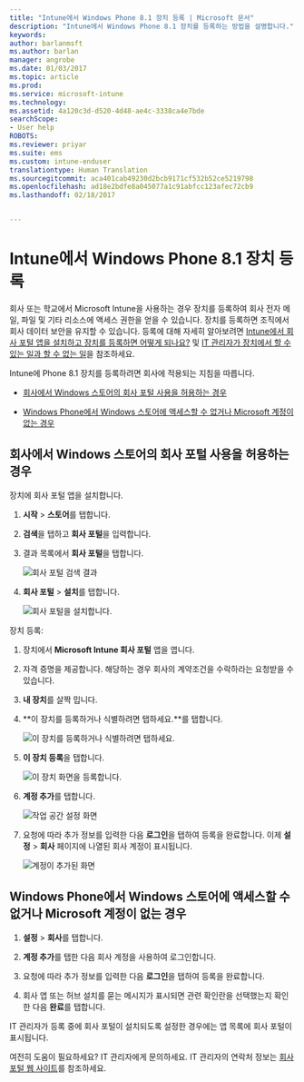 ```yaml
---
title: "Intune에서 Windows Phone 8.1 장치 등록 | Microsoft 문서"
description: "Intune에서 Windows Phone 8.1 장치를 등록하는 방법을 설명합니다."
keywords: 
author: barlanmsft
ms.author: barlan
manager: angrobe
ms.date: 01/03/2017
ms.topic: article
ms.prod: 
ms.service: microsoft-intune
ms.technology: 
ms.assetid: 4a120c3d-d520-4d48-ae4c-3338ca4e7bde
searchScope:
- User help
ROBOTS: 
ms.reviewer: priyar
ms.suite: ems
ms.custom: intune-enduser
translationtype: Human Translation
ms.sourcegitcommit: aca401cab49230d2bcb9171cf532b52ce5219798
ms.openlocfilehash: ad18e2bdfe8a045077a1c91abfcc123afec72cb9
ms.lasthandoff: 02/18/2017


---
```



# <a name="enroll-your-windows-phone-81-device-in-intune"></a>Intune에서 Windows Phone 8.1 장치 등록

회사 또는 학교에서 Microsoft Intune을 사용하는 경우 장치를 등록하여 회사 전자 메일, 파일 및 기타 리소스에 액세스 권한을 얻을 수 있습니다. 장치를 등록하면 조직에서 회사 데이터 보안을 유지할 수 있습니다. 등록에 대해 자세히 알아보려면 [Intune에서 회사 포털 앱을 설치하고 장치를 등록하면 어떻게 되나요?](what-happens-if-you-install-the-company-portal-app-and-enroll-your-device-in-intune-windows.md) 및 [IT 관리자가 장치에서 할 수 있는 일과 할 수 없는 일](what-info-can-your-company-see-when-you-enroll-your-device-in-intune.md)을 참조하세요.


Intune에 Phone 8.1 장치를 등록하려면 회사에 적용되는 지침을 따릅니다.

-   [회사에서 Windows 스토어의 회사 포털 사용을 허용하는 경우](#if-your-company-lets-you-use-the-company-portal-from-the-windows-store)

-   [Windows Phone에서 Windows 스토어에 액세스할 수 없거나 Microsoft 계정이 없는 경우](#if-you-are-not-allowed-to-access-the-windows-store-from-your-windows-phone-or-if-you-do-not-have-a-microsoft-account)

## <a name="if-your-company-lets-you-use-the-company-portal-from-the-windows-store"></a>회사에서 Windows 스토어의 회사 포털 사용을 허용하는 경우
장치에 회사 포털 앱을 설치합니다.

1.  **시작** &gt; **스토어**를 탭합니다.

2.  **검색**을 탭하고 **회사 포털**을 입력합니다.

3.  결과 목록에서 **회사 포털**을 탭합니다.

    ![회사 포털 검색 결과](./media/WP81-1-CP-search-store-v2.png)

4.  **회사 포털** &gt; **설치**를 탭합니다.

    ![회사 포털을 설치합니다.](./media/WP81-2-CP-install-v2.png)

장치 등록:

1.  장치에서 **Microsoft Intune 회사 포털** 앱을 엽니다.

2.  자격 증명을 제공합니다. 해당하는 경우 회사의 계약조건을 수락하라는 요청받을 수 있습니다.

3.  **내 장치**를 살짝 밉니다.

4.  **이 장치를 등록하거나 식별하려면 탭하세요.**를 탭합니다.

    ![이 장치를 등록하거나 식별하려면 탭하세요.](./media/WP81-enroll-1-swipe-my-devices.png)

5.  **이 장치 등록**을 탭합니다.

    ![이 장치 화면을 등록합니다.](./media/WP81-enroll-2-enroll-this-device.png)

6.  **계정 추가**를 탭합니다.

    ![작업 공간 설정 화면](./media/WP81-enroll-3-workplace-add-acct.png)

7.  요청에 따라 추가 정보를 입력한 다음 **로그인**을 탭하여 등록을 완료합니다. 이제 **설정** &gt; **회사** 페이지에 나열된 회사 계정이 표시됩니다.

    ![계정이 추가된 화면](./media/WP81-enroll-4-account-added.png)

## <a name="if-you-are-not-allowed-to-access-the-windows-store-from-your-windows-phone-or-if-you-do-not-have-a-microsoft-account"></a>Windows Phone에서 Windows 스토어에 액세스할 수 없거나 Microsoft 계정이 없는 경우

1.  **설정** &gt; **회사**를 탭합니다.

2.  **계정 추가**를 탭한 다음 회사 계정을 사용하여 로그인합니다.

3.  요청에 따라 추가 정보를 입력한 다음 **로그인**을 탭하여 등록을 완료합니다.

4.  회사 앱 또는 허브 설치를 묻는 메시지가 표시되면 관련 확인란을 선택했는지 확인한 다음 **완료**를 탭합니다.

IT 관리자가 등록 중에 회사 포털이 설치되도록 설정한 경우에는 앱 목록에 회사 포털이 표시됩니다.

여전히 도움이 필요하세요? IT 관리자에게 문의하세요. IT 관리자의 연락처 정보는 [회사 포털 웹 사이트](http://portal.manage.microsoft.com)를 참조하세요.

